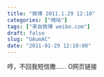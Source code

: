 ```yaml
---
title: "微博 2011.1.29 12:10"
categories: ["嘀咕"]
tags: ["来自微博 weibo.com"]
draft: false
slug: "UAumAC"
date: "2011-01-29 12:10:00"
---
```


<p>哼，不回我短信撒&hellip;&hellip; O网页链接 ​​​​</p>
